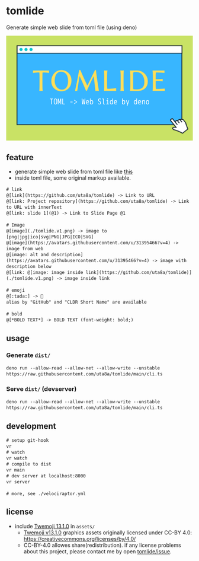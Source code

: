 # tomlide

Generate simple web slide from toml file (using deno)

[![tomlide logo v1](./example/tomlide.v1.png)](https://uta8a.github.io/tomlide.example/#1)

## feature

- generate simple web slide from toml file like [this](./example/slide.toml)
- inside toml file, some original markup available.

```none
# link
@[link](https://github.com/uta8a/tomlide) -> Link to URL
@[link: Project repository](https://github.com/uta8a/tomlide) -> Link to URL with innerText
@[link: slide 1](@1) -> Link to Slide Page @1

# Image
@[image](./tomlide.v1.png) -> image to [png|jpg|ico|svg|PNG|JPG|ICO|SVG]
@[image](https://avatars.githubusercontent.com/u/31395466?v=4) -> image from web
@[image: alt and description](https://avatars.githubusercontent.com/u/31395466?v=4) -> image with description below
@[link: @[image: image inside link](https://github.com/uta8a/tomlide)](./tomlide.v1.png) -> image inside link

# emoji
@[:tada:] -> 🎉
alias by "GitHub" and "CLDR Short Name" are available

# bold
@[*BOLD TEXT*] -> BOLD TEXT (font-weight: bold;)
```

## usage

### Generate `dist/`

```none
deno run --allow-read --allow-net --allow-write --unstable https://raw.githubusercontent.com/uta8a/tomlide/main/cli.ts
```

### Serve `dist/` (devserver)

```none
deno run --allow-read --allow-net --allow-write --unstable https://raw.githubusercontent.com/uta8a/tomlide/main/cli.ts
```

## development

```shell
# setup git-hook
vr
# watch
vr watch
# compile to dist
vr main
# dev server at localhost:8000
vr server

# more, see ./velociraptor.yml
```

## license

- include
  [Twemoji 13.1.0](https://github.com/twitter/twemoji/releases/tag/v13.1.0) in
  `assets/`
  - [Twemoji v13.1.0](https://github.com/twitter/twemoji/tree/v13.1.0) graphics
    assets originally licensed under CC-BY 4.0:
    https://creativecommons.org/licenses/by/4.0/
  - CC-BY-4.0 allowes share(redistribution). if any license problems about this
    project, please contact me by open
    [tomlide/issue](https://github.com/uta8a/tomlide/issues).
